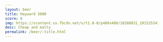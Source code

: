 ```yaml
---
layout: beer
title: Hayward 5000
score: 6
img: https://scontent.xx.fbcdn.net/v/t1.0-0/p480x480/10260031_10152534306073745_6457168517247456226_n.jpg?oh=76bd1d45f3e3a8e99b248f1e576cf262&oe=59116356
desc: Cheap and malty
permalink: /beer/:title.html
---
```

